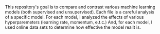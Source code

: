 This repository's goal is to compare and contrast various machine learning models (both supervised and unsupervised).
Each file is a careful analysis of a specific model.
For each model, I analyzed the effects of various hyperparemeters (learning rate, momentum, e.t.c.)
And, for each model, I used online data sets to determine how effective the model reallt is.
